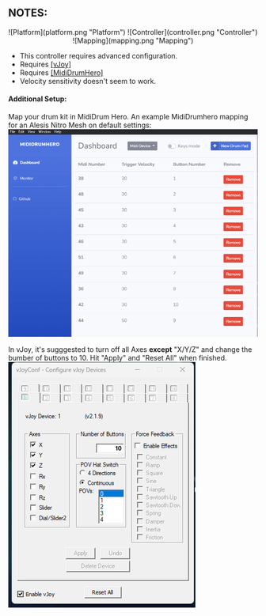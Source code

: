## NOTES:

<div align="center">
![Platform](platform.png "Platform") 
![Controller](controller.png "Controller") 
![Mapping](mapping.png "Mapping") 

</div>

* This controller requires advanced configuration.
* Requires [[vJoy]](https://github.com/jshafer817/vJoy/releases)
* Requires [[MidiDrumHero]](https://github.com/ejj28/mididrumhero/releases/latest)
* Velocity sensitivity doesn't seem to work.

#### Additional Setup:
Map your drum kit in MidiDrum Hero.
An example MidiDrumhero mapping for an Alesis Nitro Mesh on default settings:
![MIDI Drum Hero](mididrumhero.png "MIDI Drum Hero") 

In vJoy, it's sugggested to turn off all Axes **except** "X/Y/Z" and change the bumber of buttons to 10.
Hit "Apply" and "Reset All" when finished.
![vJoy](vjoy.png "vJoy") 
